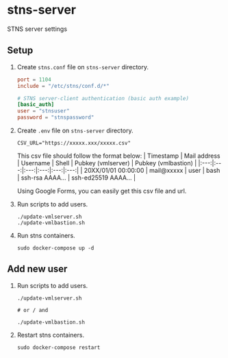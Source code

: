 # stns-server
STNS server settings

## Setup
1. Create `stns.conf` file on `stns-server` directory.
    ```stns.conf
    port = 1104
    include = "/etc/stns/conf.d/*"
    
   # STNS server-client authentication (basic auth example)
    [basic_auth]
    user = "stnsuser"
    password = "stnspassword"
    ```
2. Create `.env` file on `stns-server` directory.
    ```.env
    CSV_URL="https://xxxxx.xxx/xxxxx.csv"
    ```
    This csv file should follow the format below:
    | Timestamp | Mail address | Username | Shell | Pubkey (vmlserver) | Pubkey (vmlbastion) |
    |:---:|:---:|:---:|:---:|:---:|:---:|
    | 20XX/01/01 00:00:00 | mail@xxxxx | user | bash | ssh-rsa AAAA... | ssh-ed25519 AAAA... |
  
    Using Google Forms, you can easily get this csv file and url.
3. Run scripts to add users.
    ```
    ./update-vmlserver.sh
    ./update-vmlbastion.sh
    ```
4. Run stns containers.
    ```
    sudo docker-compose up -d
    ```

## Add new user
1. Run scripts to add users.

    ```
    ./update-vmlserver.sh
    
    # or / and
    
    ./update-vmlbastion.sh
    ```
2. Restart stns containers.

    ```
    sudo docker-compose restart
    ```
